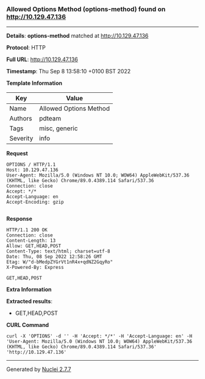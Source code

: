 ### Allowed Options Method (options-method) found on http://10.129.47.136
---
**Details**: **options-method**  matched at http://10.129.47.136

**Protocol**: HTTP

**Full URL**: http://10.129.47.136

**Timestamp**: Thu Sep 8 13:58:10 +0100 BST 2022

**Template Information**

| Key | Value |
|---|---|
| Name | Allowed Options Method |
| Authors | pdteam |
| Tags | misc, generic |
| Severity | info |

**Request**
```http
OPTIONS / HTTP/1.1
Host: 10.129.47.136
User-Agent: Mozilla/5.0 (Windows NT 10.0; WOW64) AppleWebKit/537.36 (KHTML, like Gecko) Chrome/89.0.4389.114 Safari/537.36
Connection: close
Accept: */*
Accept-Language: en
Accept-Encoding: gzip


```

**Response**
```http
HTTP/1.1 200 OK
Connection: close
Content-Length: 13
Allow: GET,HEAD,POST
Content-Type: text/html; charset=utf-8
Date: Thu, 08 Sep 2022 12:58:26 GMT
Etag: W/"d-bMedpZYGrVt1nR4x+qdNZ2GqyRo"
X-Powered-By: Express

GET,HEAD,POST
```

**Extra Information**

**Extracted results**:

- GET,HEAD,POST



**CURL Command**
```
curl -X 'OPTIONS' -d '' -H 'Accept: */*' -H 'Accept-Language: en' -H 'User-Agent: Mozilla/5.0 (Windows NT 10.0; WOW64) AppleWebKit/537.36 (KHTML, like Gecko) Chrome/89.0.4389.114 Safari/537.36' 'http://10.129.47.136'
```
---
Generated by [Nuclei 2.7.7](https://github.com/projectdiscovery/nuclei)